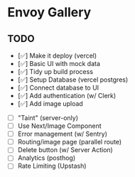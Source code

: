 # Envoy Gallery

## TODO

- [✅] Make it deploy (vercel)
- [✅] Basic UI with mock data
- [✅] Tidy up build process
- [✅] Setup Database (vercel postgres)
- [✅] Connect database to UI
- [✅] Add authentication (w/ Clerk)
- [✅] Add image upload
- [ ] "Taint" (server-only)
- [ ] Use Next/Image Component
- [ ] Error management (w/ Sentry)
- [ ] Routing/image page (parallel route)
- [ ] Delete button (w/ Server Action)
- [ ] Analytics (posthog)
- [ ] Rate Limiting (Upstash)
